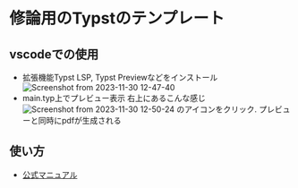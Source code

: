 # 修論用のTypstのテンプレート
## vscodeでの使用
- 拡張機能Typst LSP, Typst Previewなどをインストール
  ![Screenshot from 2023-11-30 12-47-40](https://github.com/ut-khanlab/master_thesis_template_for_typst/assets/104206906/db2f7474-7f72-4d20-82e1-eca5ce0c1cd3)
- main.typ上でプレビュー表示
  右上にあるこんな感じ![Screenshot from 2023-11-30 12-50-24](https://github.com/ut-khanlab/master_thesis_template_for_typst/assets/104206906/42fb2043-71c0-49aa-92c8-1508d7f74da5)
  のアイコンをクリック. プレビューと同時にpdfが生成される
  
## 使い方
- [公式マニュアル](https://typst.app/docs/)
